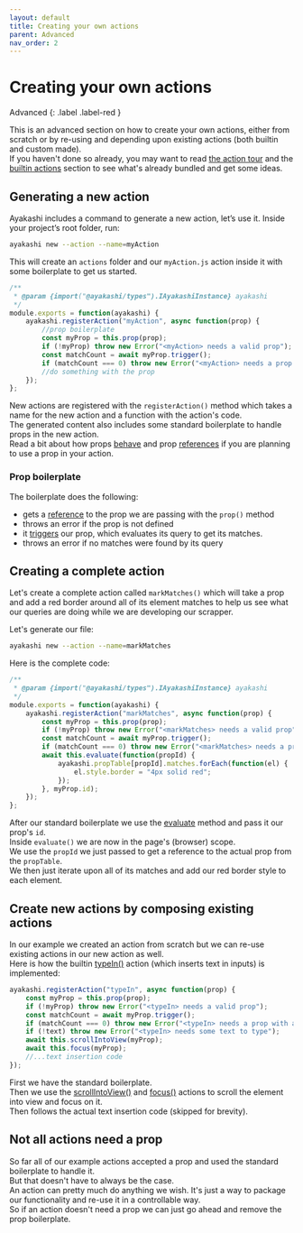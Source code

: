 ```yaml
---
layout: default
title: Creating your own actions
parent: Advanced
nav_order: 2
---
```


# Creating your own actions

Advanced
{: .label .label-red }

This is an advanced section on how to create your own actions, either from scratch or by re-using and depending upon existing
actions (both builtin and custom made).  
If you haven't done so already, you may want to read [the action tour](/docs/guide/tour.html#actions)
and the [builtin actions](/docs/reference/builtin-actions.html) section to see what's already bundled and get some ideas.

## Generating a new action

Ayakashi includes a command to generate a new action, let’s use it.
Inside your project’s root folder, run:

```bash
ayakashi new --action --name=myAction
```

This will create an `actions` folder and our `myAction.js` action inside it
with some boilerplate to get us started.

```js
/**
 * @param {import("@ayakashi/types").IAyakashiInstance} ayakashi
 */
module.exports = function(ayakashi) {
    ayakashi.registerAction("myAction", async function(prop) {
        //prop boilerplate
        const myProp = this.prop(prop);
        if (!myProp) throw new Error("<myAction> needs a valid prop");
        const matchCount = await myProp.trigger();
        if (matchCount === 0) throw new Error("<myAction> needs a prop with at least 1 match");
        //do something with the prop
    });
};
```

New actions are registered with the `registerAction()` method which takes a name for the new action
and a function with the action's code.  
The generated content also includes some standard boilerplate to handle props in the new action.  
Read a bit about how props [behave](/docs/going_deeper/re-evaluating-props.html)
and prop [references](/docs/going_deeper/anonymous-props-and-references.html) if you are planning to use a prop in your action.

### Prop boilerplate

The boilerplate does the following:

* gets a [reference](/docs/going_deeper/anonymous-props-and-references.html) to the prop we are passing with the `prop()` method
* throws an error if the prop is not defined
* it [triggers]((/docs/going_deeper/re-evaluating-props.html)) our prop, which evaluates its query to get its matches.
* throws an error if no matches were found by its query

## Creating a complete action

Let's create a complete action called `markMatches()` which will take a prop and
add a red border around all of its element matches to help us see what our queries are
doing while we are developing our scrapper.

Let's generate our file:

```bash
ayakashi new --action --name=markMatches
```

Here is the complete code:

```js
/**
 * @param {import("@ayakashi/types").IAyakashiInstance} ayakashi
 */
module.exports = function(ayakashi) {
    ayakashi.registerAction("markMatches", async function(prop) {
        const myProp = this.prop(prop);
        if (!myProp) throw new Error("<markMatches> needs a valid prop");
        const matchCount = await myProp.trigger();
        if (matchCount === 0) throw new Error("<markMatches> needs a prop with at least 1 match");
        await this.evaluate(function(propId) {
            ayakashi.propTable[propId].matches.forEach(function(el) {
                el.style.border = "4px solid red";
            });
        }, myProp.id);
    });
};
```

After our standard boilerplate we use the [evaluate](/docs/going_deeper/evaluating-javascript-expressions.html) method and
pass it our prop's `id`.  
Inside `evaluate()` we are now in the page's (browser) scope.  
We use the `propId` we just passed to get a reference to the actual prop from the `propTable`.  
We then just iterate upon all of its matches and add our red border style to each element.

## Create new actions by composing existing actions

In our example we created an action from scratch but we can re-use existing actions in our new action as well.  
Here is how the builtin [typeIn()](/docs/reference/builtin-actions.html#typeIn) action (which inserts text in inputs)
is implemented:

```js
ayakashi.registerAction("typeIn", async function(prop) {
    const myProp = this.prop(prop);
    if (!myProp) throw new Error("<typeIn> needs a valid prop");
    const matchCount = await myProp.trigger();
    if (matchCount === 0) throw new Error("<typeIn> needs a prop with at least 1 match");
    if (!text) throw new Error("<typeIn> needs some text to type");
    await this.scrollIntoView(myProp);
    await this.focus(myProp);
    //...text insertion code
});
```

First we have the standard boilerplate.  
Then we use the [scrollIntoView()](/docs/reference/builtin-actions.html#scrollIntoView)
and [focus()](/docs/reference/builtin-actions.html#focus) actions to scroll the element into view and focus on it.  
Then follows the actual text insertion code (skipped for brevity).

## Not all actions need a prop

So far all of our example actions accepted a prop and used the standard boilerplate to handle it.  
But that doesn't have to always be the case.  
An action can pretty much do anything we wish. It's just a way to package our functionality and re-use it
in a controllable way.  
So if an action doesn't need a prop we can just go ahead and remove the prop boilerplate.
